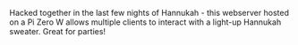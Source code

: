 Hacked together in the last few nights of Hannukah - this webserver hosted on a Pi Zero W allows multiple clients to interact with a light-up Hannukah sweater. Great for parties!
